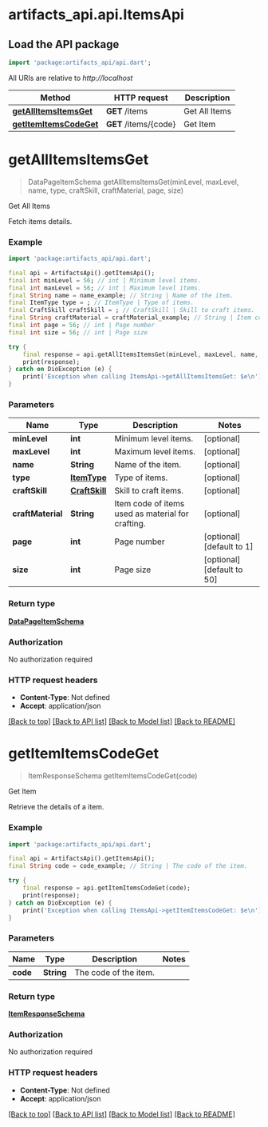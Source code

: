 # artifacts_api.api.ItemsApi

## Load the API package
```dart
import 'package:artifacts_api/api.dart';
```

All URIs are relative to *http://localhost*

Method | HTTP request | Description
------------- | ------------- | -------------
[**getAllItemsItemsGet**](ItemsApi.md#getallitemsitemsget) | **GET** /items | Get All Items
[**getItemItemsCodeGet**](ItemsApi.md#getitemitemscodeget) | **GET** /items/{code} | Get Item


# **getAllItemsItemsGet**
> DataPageItemSchema getAllItemsItemsGet(minLevel, maxLevel, name, type, craftSkill, craftMaterial, page, size)

Get All Items

Fetch items details.

### Example
```dart
import 'package:artifacts_api/api.dart';

final api = ArtifactsApi().getItemsApi();
final int minLevel = 56; // int | Minimum level items.
final int maxLevel = 56; // int | Maximum level items.
final String name = name_example; // String | Name of the item.
final ItemType type = ; // ItemType | Type of items.
final CraftSkill craftSkill = ; // CraftSkill | Skill to craft items.
final String craftMaterial = craftMaterial_example; // String | Item code of items used as material for crafting.
final int page = 56; // int | Page number
final int size = 56; // int | Page size

try {
    final response = api.getAllItemsItemsGet(minLevel, maxLevel, name, type, craftSkill, craftMaterial, page, size);
    print(response);
} catch on DioException (e) {
    print('Exception when calling ItemsApi->getAllItemsItemsGet: $e\n');
}
```

### Parameters

Name | Type | Description  | Notes
------------- | ------------- | ------------- | -------------
 **minLevel** | **int**| Minimum level items. | [optional] 
 **maxLevel** | **int**| Maximum level items. | [optional] 
 **name** | **String**| Name of the item. | [optional] 
 **type** | [**ItemType**](.md)| Type of items. | [optional] 
 **craftSkill** | [**CraftSkill**](.md)| Skill to craft items. | [optional] 
 **craftMaterial** | **String**| Item code of items used as material for crafting. | [optional] 
 **page** | **int**| Page number | [optional] [default to 1]
 **size** | **int**| Page size | [optional] [default to 50]

### Return type

[**DataPageItemSchema**](DataPageItemSchema.md)

### Authorization

No authorization required

### HTTP request headers

 - **Content-Type**: Not defined
 - **Accept**: application/json

[[Back to top]](#) [[Back to API list]](../README.md#documentation-for-api-endpoints) [[Back to Model list]](../README.md#documentation-for-models) [[Back to README]](../README.md)

# **getItemItemsCodeGet**
> ItemResponseSchema getItemItemsCodeGet(code)

Get Item

Retrieve the details of a item.

### Example
```dart
import 'package:artifacts_api/api.dart';

final api = ArtifactsApi().getItemsApi();
final String code = code_example; // String | The code of the item.

try {
    final response = api.getItemItemsCodeGet(code);
    print(response);
} catch on DioException (e) {
    print('Exception when calling ItemsApi->getItemItemsCodeGet: $e\n');
}
```

### Parameters

Name | Type | Description  | Notes
------------- | ------------- | ------------- | -------------
 **code** | **String**| The code of the item. | 

### Return type

[**ItemResponseSchema**](ItemResponseSchema.md)

### Authorization

No authorization required

### HTTP request headers

 - **Content-Type**: Not defined
 - **Accept**: application/json

[[Back to top]](#) [[Back to API list]](../README.md#documentation-for-api-endpoints) [[Back to Model list]](../README.md#documentation-for-models) [[Back to README]](../README.md)

